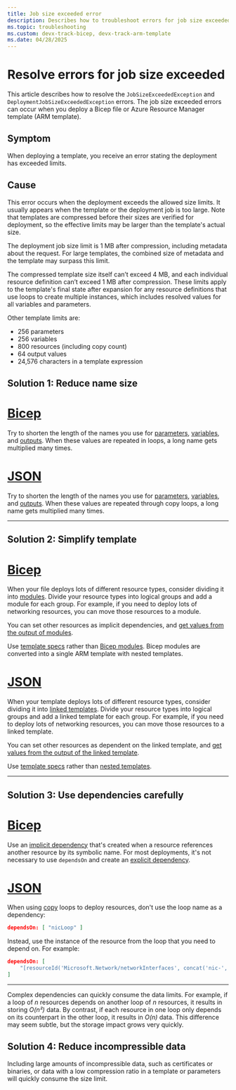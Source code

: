 ```yaml
---
title: Job size exceeded error
description: Describes how to troubleshoot errors for job size exceeded or if the template is too large for deployments using a Bicep file or Azure Resource Manager template (ARM template).
ms.topic: troubleshooting
ms.custom: devx-track-bicep, devx-track-arm-template
ms.date: 04/28/2025
---
```


# Resolve errors for job size exceeded

This article describes how to resolve the `JobSizeExceededException` and `DeploymentJobSizeExceededException` errors. The job size exceeded errors can occur when you deploy a Bicep file or Azure Resource Manager template (ARM template).

## Symptom

When deploying a template, you receive an error stating the deployment has exceeded limits.

## Cause

This error occurs when the deployment exceeds the allowed size limits. It usually appears when the template or the deployment job is too large. Note that templates are compressed before their sizes are verified for deployment, so the effective limits may be larger than the template's actual size.

The deployment job size limit is 1 MB after compression, including metadata about the request. For large templates, the combined size of metadata and the template may surpass this limit.

The compressed template size itself can’t exceed 4 MB, and each individual resource definition can’t exceed 1 MB after compression. These limits apply to the template's final state after expansion for any resource definitions that use loops to create multiple instances, which includes resolved values for all variables and parameters.

Other template limits are:

- 256 parameters
- 256 variables
- 800 resources (including copy count)
- 64 output values
- 24,576 characters in a template expression

## Solution 1: Reduce name size

# [Bicep](#tab/bicep)

Try to shorten the length of the names you use for [parameters](../bicep/parameters.md), [variables](../bicep/variables.md), and [outputs](../bicep/outputs.md). When these values are repeated in loops, a long name gets multiplied many times.

# [JSON](#tab/json)

Try to shorten the length of the names you use for [parameters](../templates/parameters.md), [variables](../templates/variables.md), and [outputs](../templates/outputs.md). When these values are repeated through copy loops, a long name gets multiplied many times.

---

## Solution 2: Simplify template

# [Bicep](#tab/bicep)

When your file deploys lots of different resource types, consider dividing it into [modules](../bicep/modules.md). Divide your resource types into logical groups and add a module for each group. For example, if you need to deploy lots of networking resources, you can move those resources to a module.

You can set other resources as implicit dependencies, and [get values from the output of modules](../bicep/outputs.md#outputs-from-modules).

Use [template specs](../bicep/template-specs.md) rather than [Bicep modules](../bicep/modules.md). Bicep modules are converted into a single ARM template with nested templates.

# [JSON](#tab/json)

When your template deploys lots of different resource types, consider dividing it into [linked templates](../templates/linked-templates.md). Divide your resource types into logical groups and add a linked template for each group. For example, if you need to deploy lots of networking resources, you can move those resources to a linked template.

You can set other resources as dependent on the linked template, and [get values from the output of the linked template](../templates/linked-templates.md#get-values-from-linked-template).

Use [template specs](../templates/linked-templates.md#template-specs) rather than [nested templates](../templates/linked-templates.md#nested-template).

---

## Solution 3: Use dependencies carefully

# [Bicep](#tab/bicep)

Use an [implicit dependency](../bicep/resource-dependencies.md#implicit-dependency) that's created when a resource references another resource by its symbolic name. For most deployments, it's not necessary to use `dependsOn` and create an [explicit dependency](../bicep/resource-dependencies.md#explicit-dependency).

# [JSON](#tab/json)

When using [copy](../templates/copy-resources.md) loops to deploy resources, don't use the loop name as a dependency:

```json
dependsOn: [ "nicLoop" ]
```

Instead, use the instance of the resource from the loop that you need to depend on. For example:

```json
dependsOn: [
    "[resourceId('Microsoft.Network/networkInterfaces', concat('nic-', copyIndex()))]"
]
```

---

Complex dependencies can quickly consume the data limits. For example, if a loop of *n* resources depends on another loop of *n* resources, it results in storing *O(n²)* data. By contrast, if each resource in one loop only depends on its counterpart in the other loop, it results in *O(n)* data. This difference may seem subtle, but the storage impact grows very quickly.

## Solution 4: Reduce incompressible data

Including large amounts of incompressible data, such as certificates or binaries, or data with a low compression ratio in a template or parameters will quickly consume the size limit.

